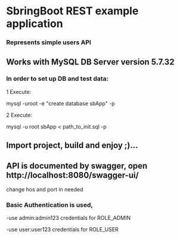 <h1>SbringBoot REST example application</h1>
  <h3>Represents simple users API</h3>

<h2>Works with MySQL DB Server version	5.7.32</h2>
  <h3>In order to set up DB and test data:</h3>
    <p>1 Execute:</p>
    <p>mysql -uroot -e "create database sbApp" -p</p>  
    <p>2 Execute:</p>
    <p>mysql -u root sbApp < path_to_init.sql -p</p>

<h2>Import project, build and enjoy ;)...</h2>

<h2>API is documented by swagger, open http://localhost:8080/swagger-ui/</h2>
    <p>change hos and port in needed</p>
  <h3> Basic Authentication is used,</h3>
    <p> -use admin:admin123 credentials for ROLE_ADMIN </p>
    <p> -use user:user123 credentials for ROLE_USER </p>
